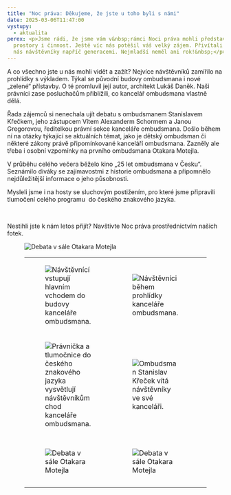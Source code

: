 ```yaml
---
title: "Noc práva: Děkujeme, že jste u toho byli s námi"
date: 2025-03-06T11:47:00
vystupy:
  - aktualita
perex: <p>Jsme rádi, že jsme vám v&nbsp;rámci Noci práva mohli představit naše
  prostory i činnost. Ještě víc nás potěšil váš velký zájem. Přivítali jsme u
  nás návštěvníky napříč generacemi. Nejmladší neměl ani rok!&nbsp;</p>
---
```

<p>A co všechno jste u nás mohli vidět a zažít? Nejvíce návštěvníků zamířilo na prohlídky s&nbsp;výkladem. Týkal se původní budovy ombudsmana i nové „zelené“ přístavby. O té promluvil její autor, architekt Lukáš Daněk. Naši právníci zase posluchačům přiblížili, co kancelář ombudsmana vlastně dělá.&nbsp;</p>
<p>Řada zájemců si nenechala ujít debatu s&nbsp;ombudsmanem Stanislavem Křečkem, jeho zástupcem Vítem Alexanderm Schormem a Janou Gregorovou, ředitelkou právní sekce kanceláře ombudsmana. Došlo během ní na otázky týkající se aktuálních témat, jako je dětský ombudsman či některé zákony právě připomínkované kanceláří ombudsmana. Zazněly ale třeba i osobní vzpomínky na prvního ombudsmana Otakara Motejla.&nbsp;</p>
<p>V&nbsp;průběhu celého večera běželo kino „25 let ombudsmana v Česku“. Seznámilo diváky se zajímavostmi z&nbsp;historie ombudsmana a připomnělo nejdůležitější informace o jeho působnosti.</p>
<p>Mysleli jsme i na hosty se sluchovým postižením, pro které jsme připravili tlumočení celého programu &nbsp;do českého znakového jazyka.&nbsp;</p>
<p>&nbsp;</p>
<p>Nestihli jste k&nbsp;nám letos přijít? Navštivte Noc práva prostřednictvím našich fotek.&nbsp;</p>
<figure class="image">
<img src="https://www.ochrance.cz/aktualne/noc_prava_dekujeme_ze_jste_u_toho_byli_s_nami/dsc_0355.jpg" alt="Debata v sále Otakara Motejla"></figure>
<figure class="table">
<table>
<tbody>
<tr>
<td>
<figure class="image">
<img src="https://www.ochrance.cz/aktualne/noc_prava_dekujeme_ze_jste_u_toho_byli_s_nami/dsc_0265.jpg" alt="Návštěvnící vstupují hlavním vchodem do budovy kanceláře ombudsmana."></figure></td>
<td>
<figure class="image">
<img src="https://www.ochrance.cz/aktualne/noc_prava_dekujeme_ze_jste_u_toho_byli_s_nami/dsc_0029.jpg" alt="Návštěvníci během prohlídky kanceláře ombudsmana."></figure></td>
<td>
<figure class="image">
<img src="https://www.ochrance.cz/aktualne/noc_prava_dekujeme_ze_jste_u_toho_byli_s_nami/dsc_0154.jpg" alt="Návštěvníci během prohlídky kanceláře ombudsmana."></figure></td>
<td>
<figure class="image">
<img src="https://www.ochrance.cz/aktualne/noc_prava_dekujeme_ze_jste_u_toho_byli_s_nami/dsc_0016.jpg" alt="Návštěvníci během na terase kanceláře ombudsmana."></figure></td></tr>
<tr>
<td>
<figure class="image">
<img src="https://www.ochrance.cz/aktualne/noc_prava_dekujeme_ze_jste_u_toho_byli_s_nami/dsc_0614.jpg" alt="Právnička a tlumočnice do českého znakového jazyka vysvětlují návštěvníkům chod kanceláře ombudsmana."></figure></td>
<td>
<figure class="image">
<img src="https://www.ochrance.cz/aktualne/noc_prava_dekujeme_ze_jste_u_toho_byli_s_nami/dsc_0088.jpg" alt="Ombudsman Stanislav Křeček vítá návštěvníky ve své kanceláři."></figure></td>
<td>
<figure class="image">
<img src="https://www.ochrance.cz/aktualne/noc_prava_dekujeme_ze_jste_u_toho_byli_s_nami/dsc_0138.jpg" alt="Ombudsman Stanislav Křeček podepisuje návštěvníkům svou knihu."></figure></td>
<td>
<figure class="image">
<img src="https://www.ochrance.cz/aktualne/noc_prava_dekujeme_ze_jste_u_toho_byli_s_nami/dsc_0547.jpg" alt="Debata v sále Otakara Motejla"></figure></td></tr>
<tr>
<td>
<figure class="image">
<img src="https://www.ochrance.cz/aktualne/noc_prava_dekujeme_ze_jste_u_toho_byli_s_nami/dsc_0356.jpg" alt="Debata v sále Otakara Motejla"></figure></td>
<td>
<figure class="image">
<img src="https://www.ochrance.cz/aktualne/noc_prava_dekujeme_ze_jste_u_toho_byli_s_nami/dsc_0505.jpg" alt="Debata v sále Otakara Motejla"></figure></td>
<td>
<figure class="image">
<img src="https://www.ochrance.cz/aktualne/noc_prava_dekujeme_ze_jste_u_toho_byli_s_nami/dsc_0496.jpg" alt="Debata v sále Otakara Motejla"></figure></td>
<td>
<figure class="image">
<img src="https://www.ochrance.cz/aktualne/noc_prava_dekujeme_ze_jste_u_toho_byli_s_nami/dsc_9783.jpg" alt="Návštěvníci sledují video o kanceláři ombudsmana"></figure></td></tr></tbody></table></figure>
